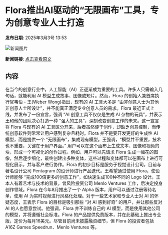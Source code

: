 # Flora推出AI驱动的“无限画布”工具，专为创意专业人士打造

**发布日期**: 2025年3月3号 13:53

![新闻图片](https://upload.chinaz.com/2025/0303/6387660679633905098103659.png)

**新闻链接**: [点击查看原文](https://www.aibase.com/zh/news/15883)

## 内容

在当今的创意行业中，人工智能（AI）正逐渐成为重要的工具。许多人只需输入几句话，就能利用 AI 模型生成故事、图像或短片。然而，Flora 的创始人兼首席执行官韦伯・王(Weber Wong)指出，现有的 AI 工具大多是 “由非创意人士为其他非创意人士所设计”，并不能真正满足专业创意人员的需求。Flora 最近正式上线，并发布了一份宣言，强调 “AI 创意工具不仅仅是生成 AI 杂物的玩具”，并表示王和他的团队决心打造一种 “强大的工具”，深刻改变创意工作的未来。这一宣言将 Flora 与现有的 AI 工具区分开来，后者虽然便于创作，却缺乏创意控制，而传统创意软件则常常让用户感到复杂且耗时。Flora 并不是要开发更好的生成性 AI 模型，而是提供一个 “无限画布”，集成现有模型。王强调，“模型并不重要，技术也不重要，关键在于用户界面。” 用户可以在这个画布上生成文本、图像和视频的块，形成一个可视化的创作过程。例如，用户可以先请求 Flora 生成一幅花的图像，然后逐步细化，最终创建出多种变体，这些过程和变体都可以在画布上进行可视化展示，并与客户进行协作。Flora 的初步目标是服务于视觉设计公司，目前与著名设计公司 Pentagram 的设计师进行产品迭代。王希望通过使用 Flora，使设计师能够 “完成100倍更多的创意工作”，如快速生成100种不同的 Logo 设计。王本人有着艺术与技术的背景，曾风险投资公司 Menlo Ventures 工作，后决定投身创作领域。Flora 在今年8月推出了一个 Alpha 版本，用户可以通过注册等待名单，使用 AI 为实时视频进行风格化处理。对于一些艺术家和专业人士对 AI 的怀疑态度，王表示 Flora 的目标是吸引那些 “对 AI 感到好奇” 的用户，并让那些反对 AI 的人也愿意尝试。他强调，Flora 并不训练自己的 AI 模型，而是使用其他公司的模型，并将遵循社会标准。Flora 的产品提供免费版本，并在此基础上推出专业版，定价为每月16美元。尽管目前尚未披露融资细节，但 Flora 的投资者包括 A16Z Games Speedrun、Menlo Ventures 等。
